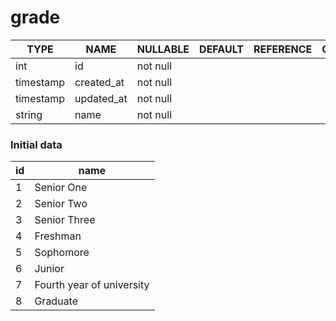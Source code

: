 # grade

TYPE | NAME | NULLABLE | DEFAULT | REFERENCE | COMMENT
---|---|---|---|---|---
int | id | not null | | |
timestamp | created_at | not null | | |
timestamp | updated_at | not null | | |
string | name | not null | | |

### Initial data

id | name
---|---
1 | Senior One
2 | Senior Two
3 | Senior Three
4 | Freshman
5 | Sophomore
6 | Junior
7 | Fourth year of university
8 | Graduate

